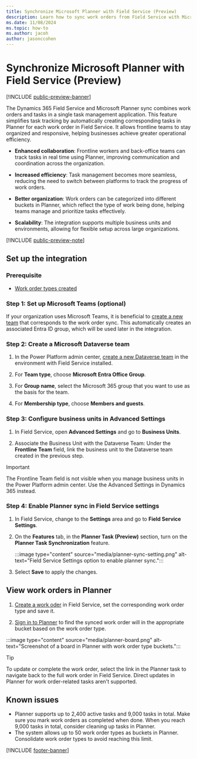 ```yaml
---
title: Synchronize Microsoft Planner with Field Service (Preview)
description: Learn how to sync work orders from Field Service with Microsoft Planner.
ms.date: 11/08/2024
ms.topic: how-to
ms.author: jacoh
author: jasonccohen
---
```


# Synchronize Microsoft Planner with Field Service (Preview)

[!INCLUDE [public-preview-banner](../includes/public-preview-banner.md)]

The Dynamics 365 Field Service and Microsoft Planner sync combines work orders and tasks in a single task management application. This feature simplifies task tracking by automatically creating corresponding tasks in Planner for each work order in Field Service. It allows frontline teams to stay organized and responsive, helping businesses achieve greater operational efficiency.

- **Enhanced collaboration**: Frontline workers and back-office teams can track tasks in real time using Planner, improving communication and coordination across the organization.

- **Increased efficiency**: Task management becomes more seamless, reducing the need to switch between platforms to track the progress of work orders.

- **Better organization**: Work orders can be categorized into different buckets in Planner, which reflect the type of work being done, helping teams manage and prioritize tasks effectively.

- **Scalability**: The integration supports multiple business units and environments, allowing for flexible setup across large organizations.

[!INCLUDE [public-preview-note](../includes/public-preview-note.md)]

## Set up the integration

### Prerequisite

- [Work order types created](create-work-order-types.md)

### Step 1: Set up Microsoft Teams (optional)

If your organization uses Microsoft Teams, it is beneficial to [create a new team](https://support.microsoft.com/office/create-a-team-from-scratch-in-microsoft-teams-174adf5f-846b-4780-b765-de1a0a737e2b) that corresponds to the work order sync. This automatically creates an associated Entra ID group, which will be used later in the integration.

### Step 2: Create a Microsoft Dataverse team

1. In the Power Platform admin center, [create a new Dataverse team](/power-platform/admin/manage-teams#create-a-new-team) in the environment with Field Service installed.

1. For **Team type**, choose **Microsoft Entra Office Group**.

1. For **Group name**, select the Microsoft 365 group that you want to use as the basis for the team.

1. For **Membership type**, choose **Members and guests**.  

### Step 3: Configure business units in Advanced Settings

1. In Field Service, open **Advanced Settings** and go to **Business Units**.

1. Associate the Business Unit with the Dataverse Team: Under the **Frontline Team** field, link the business unit to the Dataverse team created in the previous step.

> [!IMPORTANT]
> The Frontline Team field is not visible when you manage business units in the Power Platform admin center. Use the Advanced Settings in Dynamics 365 instead.

### Step 4: Enable Planner sync in Field Service settings

1. In Field Service, change to the **Settings** area and go to **Field Service Settings**.

1. On the **Features** tab, in the **Planner Task (Preview)** section, turn on the **Planner Task Synchronization** feature.

   :::image type="content" source="media/planner-sync-setting.png" alt-text="Field Service Settings option to enable planner sync.":::

1. Select **Save** to apply the changes.

## View work orders in Planner

1. [Create a work oder](create-work-order.md) in Field Service, set the corresponding work order type and save it.

1. [Sign in to Planner](https://support.microsoft.com/office/sign-in-to-microsoft-planner-fe43c972-5a95-4071-86d4-423a64a3b21e) to find the synced work order will in the appropriate bucket based on the work order type.

:::image type="content" source="media/planner-board.png" alt-text="Screenshot of a board in Planner with work order type buckets.":::

> [!TIP]
> To update or complete the work order, select the link in the Planner task to navigate back to the full work order in Field Service. Direct updates in Planner for work order-related tasks aren't supported.

## Known issues

- Planner supports up to 2,400 active tasks and 9,000 tasks in total. Make sure you mark work orders as completed when done. When you reach 9,000 tasks in total, consider cleaning up tasks in Planner.
- The system allows up to 50 work order types as buckets in Planner. Consolidate work order types to avoid reaching this limit.

[!INCLUDE [footer-banner](../includes/footer-banner.md)]
